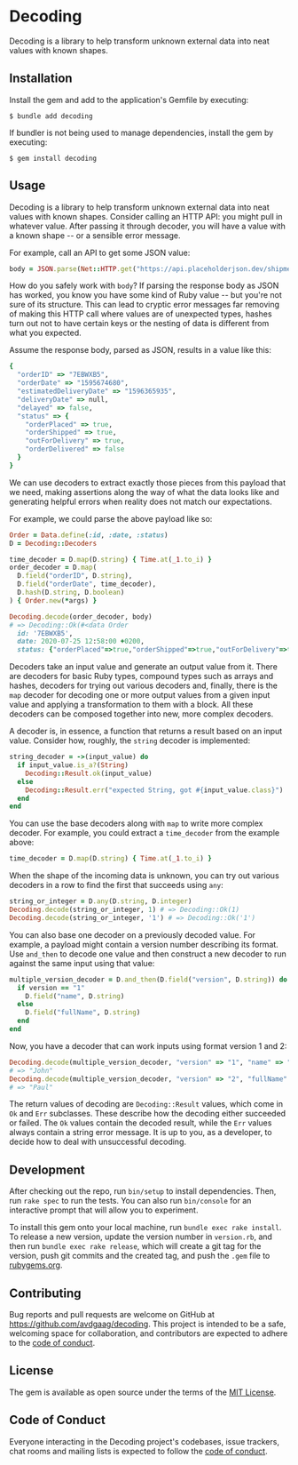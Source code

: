 # Decoding

Decoding is a library to help transform unknown external data into neat values with known shapes.

## Installation

Install the gem and add to the application's Gemfile by executing:

    $ bundle add decoding

If bundler is not being used to manage dependencies, install the gem by executing:

    $ gem install decoding

## Usage

Decoding is a library to help transform unknown external data into neat values
with known shapes. Consider calling an HTTP API: you might pull in whatever
value. After passing it through decoder, you will have a value with a known
shape -- or a sensible error message.

For example, call an API to get some JSON value:

```ruby
body = JSON.parse(Net::HTTP.get("https://api.placeholderjson.dev/shipments/7EBWXB5"))
```

How do you safely work with `body`? If parsing the response body as JSON has
worked, you know you have some kind of Ruby value -- but you're not sure of
its structure. This can lead to cryptic error messages far removing of making
this HTTP call where values are of unexpected types, hashes turn out not to
have certain keys or the nesting of data is different from what you expected.

Assume the response body, parsed as JSON, results in a value like this:

```ruby
{
  "orderID" => "7EBWXB5",
  "orderDate" => "1595674680",
  "estimatedDeliveryDate" => "1596365935",
  "deliveryDate" => null,
  "delayed" => false,
  "status" => {
    "orderPlaced" => true,
    "orderShipped" => true,
    "outForDelivery" => true,
    "orderDelivered" => false
  }
}
```

We can use decoders to extract exactly those pieces from this payload that we need,
making assertions along the way of what the data looks like and generating helpful errors
when reality does not match our expectations.

For example, we could parse the above payload like so:

```ruby
Order = Data.define(:id, :date, :status)
D = Decoding::Decoders

time_decoder = D.map(D.string) { Time.at(_1.to_i) }
order_decoder = D.map(
  D.field("orderID", D.string),
  D.field("orderDate", time_decoder),
  D.hash(D.string, D.boolean)
) { Order.new(*args) }

Decoding.decode(order_decoder, body)
# => Decoding::Ok(#<data Order
  id: '7EBWXB5',
  date: 2020-07-25 12:58:00 +0200,
  status: {"orderPlaced"=>true,"orderShipped"=>true,"outForDelivery"=>true,"orderDelivered"=>false}>)
```

Decoders take an input value and generate an output value from it. There are
decoders for basic Ruby types, compound types such as arrays and hashes,
decoders for trying out various decoders and, finally, there is the `map`
decoder for decoding one or more output values from a given input value and
applying a transformation to them with a block. All these decoders can be
composed together into new, more complex decoders.

A decoder is, in essence, a function that returns a result based on an input value. Consider
how, roughly, the `string` decoder is implemented:

```ruby
string_decoder = ->(input_value) do
  if input_value.is_a?(String)
    Decoding::Result.ok(input_value)
  else
    Decoding::Result.err("expected String, got #{input_value.class}")
  end
end
```

You can use the base decoders along with `map` to write more complex decoder. For example, you could
extract a `time_decoder` from the example above:

```ruby
time_decoder = D.map(D.string) { Time.at(_1.to_i) }
```

When the shape of the incoming data is unknown, you can try out various
decoders in a row to find the first that succeeds using `any`:

```ruby
string_or_integer = D.any(D.string, D.integer)
Decoding.decode(string_or_integer, 1) # => Decoding::Ok(1)
Decoding.decode(string_or_integer, '1') # => Decoding::Ok('1')
```

You can also base one decoder on a previously decoded value. For example, a
payload might contain a version number describing its format. Use `and_then`
to decode one value and then construct a new decoder to run against the same
input using that value:

```ruby
multiple_version_decoder = D.and_then(D.field("version", D.string)) do |version|
  if version == "1"
    D.field("name", D.string)
  else
    D.field("fullName", D.string)
  end
end
```

Now, you have a decoder that can work inputs using format version 1 and 2:

```ruby
Decoding.decode(multiple_version_decoder, "version" => "1", "name" => "John")
# => "John"
Decoding.decode(multiple_version_decoder, "version" => "2", "fullName" => "Paul")
# => "Paul"
```

The return values of decoding are `Decoding::Result` values, which come in
`Ok` and `Err` subclasses. These describe how the decoding either succeeded or
failed. The `Ok` values contain the decoded result, while the `Err` values
always contain a string error message. It is up to you, as a developer, to
decide how to deal with unsuccessful decoding.

## Development

After checking out the repo, run `bin/setup` to install dependencies. Then, run `rake spec` to run the tests. You can also run `bin/console` for an interactive prompt that will allow you to experiment.

To install this gem onto your local machine, run `bundle exec rake install`. To release a new version, update the version number in `version.rb`, and then run `bundle exec rake release`, which will create a git tag for the version, push git commits and the created tag, and push the `.gem` file to [rubygems.org](https://rubygems.org).

## Contributing

Bug reports and pull requests are welcome on GitHub at https://github.com/avdgaag/decoding. This project is intended to be a safe, welcoming space for collaboration, and contributors are expected to adhere to the [code of conduct](https://github.com/avdgaag/decoding/blob/main/CODE_OF_CONDUCT.md).

## License

The gem is available as open source under the terms of the [MIT License](https://opensource.org/licenses/MIT).

## Code of Conduct

Everyone interacting in the Decoding project's codebases, issue trackers, chat rooms and mailing lists is expected to follow the [code of conduct](https://github.com/avdgaag/decoding/blob/main/CODE_OF_CONDUCT.md).
